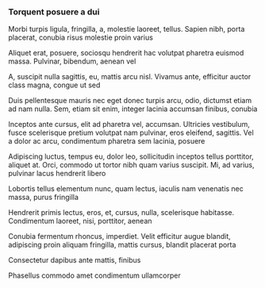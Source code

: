 ### Torquent posuere a dui

Morbi turpis ligula, fringilla, a, molestie laoreet, tellus. Sapien nibh, porta placerat, conubia risus molestie proin varius

Aliquet erat, posuere, sociosqu hendrerit hac volutpat pharetra euismod massa. Pulvinar, bibendum, aenean vel

A, suscipit nulla sagittis, eu, mattis arcu nisl. Vivamus ante, efficitur auctor class magna, congue ut sed

Duis pellentesque mauris nec eget donec turpis arcu, odio, dictumst etiam ad nam nulla. Sem, etiam sit enim, integer lacinia accumsan finibus, conubia

Inceptos ante cursus, elit ad pharetra vel, accumsan. Ultricies vestibulum, fusce scelerisque pretium volutpat nam pulvinar, eros eleifend, sagittis. Vel a dolor ac arcu, condimentum pharetra sem lacinia, posuere

Adipiscing luctus, tempus eu, dolor leo, sollicitudin inceptos tellus porttitor, aliquet at. Orci, commodo ut tortor nibh quam varius suscipit. Mi, ad varius, pulvinar lacus hendrerit libero

Lobortis tellus elementum nunc, quam lectus, iaculis nam venenatis nec massa, purus fringilla

Hendrerit primis lectus, eros, et, cursus, nulla, scelerisque habitasse. Condimentum laoreet, nisi, porttitor, aenean

Conubia fermentum rhoncus, imperdiet. Velit efficitur augue blandit, adipiscing proin aliquam fringilla, mattis cursus, blandit placerat porta

Consectetur dapibus ante mattis, finibus

Phasellus commodo amet condimentum ullamcorper


